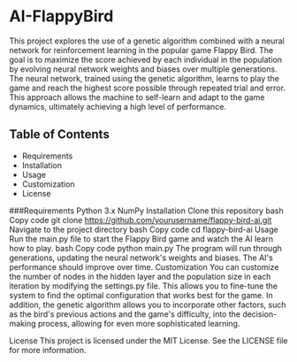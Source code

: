 # AI-FlappyBird
This project explores the use of a genetic algorithm combined with a neural network for reinforcement learning in the popular game Flappy Bird. The goal is to maximize the score achieved by each individual in the population by evolving neural network weights and biases over multiple generations. The neural network, trained using the genetic algorithm, learns to play the game and reach the highest score possible through repeated trial and error. This approach allows the machine to self-learn and adapt to the game dynamics, ultimately achieving a high level of performance.

## Table of Contents
+ Requirements
+ Installation
+ Usage
+ Customization
+ License

###Requirements
Python 3.x
NumPy
Installation
Clone this repository
bash
Copy code
git clone https://github.com/yourusername/flappy-bird-ai.git
Navigate to the project directory
bash
Copy code
cd flappy-bird-ai
Usage
Run the main.py file to start the Flappy Bird game and watch the AI learn how to play.
bash
Copy code
python main.py
The program will run through generations, updating the neural network's weights and biases. The AI's performance should improve over time.
Customization
You can customize the number of nodes in the hidden layer and the population size in each iteration by modifying the settings.py file. This allows you to fine-tune the system to find the optimal configuration that works best for the game. In addition, the genetic algorithm allows you to incorporate other factors, such as the bird's previous actions and the game's difficulty, into the decision-making process, allowing for even more sophisticated learning.

License
This project is licensed under the MIT License. See the LICENSE file for more information.
